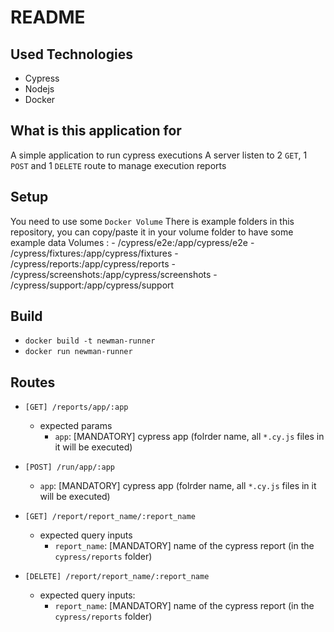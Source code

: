 # README

## Used Technologies
- Cypress
- Nodejs
- Docker

## What is this application for
A simple application to run cypress executions
A server listen to 2 ```GET```, 1 ```POST``` and 1 ```DELETE``` route to manage execution reports

## Setup
You need to use some ```Docker Volume```
There is example folders in this repository, you can copy/paste it in your volume folder to have some example data
Volumes :
    - <target-directory>/cypress/e2e:/app/cypress/e2e
    - <target-directory>/cypress/fixtures:/app/cypress/fixtures
    - <target-directory>/cypress/reports:/app/cypress/reports
    - <target-directory>/cypress/screenshots:/app/cypress/screenshots
    - <target-directory>/cypress/support:/app/cypress/support

## Build
- ```docker build -t newman-runner```
- ```docker run newman-runner```

## Routes
- ```[GET] /reports/app/:app```
    - expected params
        - ```app```: [MANDATORY] cypress app (folrder name, all ```*.cy.js``` files in it will be executed)

- ```[POST] /run/app/:app```
    - ```app```: [MANDATORY] cypress app (folrder name, all ```*.cy.js``` files in it will be executed)

- ```[GET] /report/report_name/:report_name```
    - expected query inputs
        - ```report_name```: [MANDATORY] name of the cypress report (in the ```cypress/reports``` folder)

- ```[DELETE] /report/report_name/:report_name```
    - expected query inputs:
        - ```report_name```: [MANDATORY] name of the cypress report (in the ```cypress/reports``` folder)


